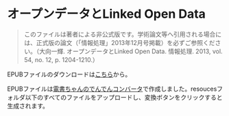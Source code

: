 オープンデータとLinked Open Data
============

> このファイルは著者による非公式版です。学術論文等へ引用される場合には、正式版の論文（「情報処理」2013年12月号掲載）を必ずご参照ください。（大向一輝. オープンデータとLinked Open Data. 情報処理. 2013, vol. 54, no. 12, p. 1204-1210.）

EPUBファイルのダウンロードは[こちら](https://github.com/i2k/ohmukai13-opendata-lod/releases/download/v1.0/ohmukai13-opendata-lod.epub)から。

EPUBファイルは[電書ちゃんのでんでんコンバータ](http://conv.denshochan.com)で作成しました。resoucesフォルダ以下のすべてのファイルをアップロードし、変換ボタンをクリックすると生成されます。

